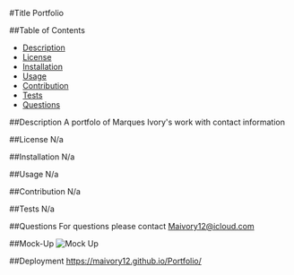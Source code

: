#Title
Portfolio

##Table of Contents
- [Description](#description)
- [License](#license)
- [Installation](#installation)
- [Usage](#usage)
- [Contribution](#contribution)
- [Tests](#tests)
- [Questions](#questions)


##Description 
A portfolo of Marques Ivory's work with contact information

##License
N/a

##Installation
N/a

##Usage
N/a

##Contribution
N/a

##Tests
N/a

##Questions
For questions please contact Maivory12@icloud.com

##Mock-Up
![Mock Up](./images/mock-up-2.png )

##Deployment
 https://maivory12.github.io/Portfolio/